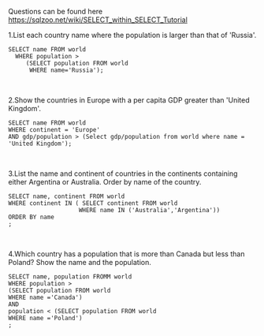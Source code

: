 Questions can be found here https://sqlzoo.net/wiki/SELECT_within_SELECT_Tutorial

1.List each country name where the population is larger than that of 'Russia'. 
```
SELECT name FROM world
  WHERE population >
     (SELECT population FROM world
      WHERE name='Russia');
```
<br>

2.Show the countries in Europe with a per capita GDP greater than 'United Kingdom'.
```
SELECT name FROM world 
WHERE continent = 'Europe' 
AND gdp/population > (Select gdp/population from world where name = 'United Kingdom');
```
<br>

3.List the name and continent of countries in the continents containing either Argentina or Australia. Order by name of the country.
```
SELECT name, continent FROM world 
WHERE continent IN ( SELECT continent FROM world 
                    WHERE name IN ('Australia','Argentina'))
ORDER BY name
;
```
<br>

4.Which country has a population that is more than Canada but less than Poland? Show the name and the population.
```
SELECT name, population FROMM world 
WHERE population >
(SELECT population FROM world
WHERE name ='Canada') 
AND
population < (SELECT population FROM world
WHERE name ='Poland') 
;
```
<br>

```

```
<br>

```

```
<br>

```

```
<br>

```

```
<br>

```

```
<br>

```

```
<br>
